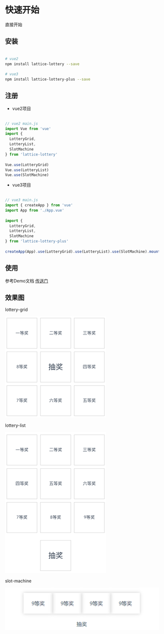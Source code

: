 # 快速开始

直接开始

## 安装

``` sh

# vue2
npm install lattice-lottery --save

# vue3
npm install lattice-lottery-plus --save

```

## 注册

- vue2项目

``` javascript

// vue2 main.js
import Vue from 'vue'
import {
  LotteryGrid,
  LotteryList,
  SlotMachine
} from 'lattice-lottery'

Vue.use(LotteryGrid)
Vue.use(LotteryList)
Vue.use(SlotMachine)

```

- vue3项目

``` javascript

// vue3 main.js
import { createApp } from 'vue'
import App from './App.vue'

import {
  LotteryGrid,
  LotteryList,
  SlotMachine
} from 'lattice-lottery-plus'

createApp(App).use(LotteryGrid).use(LotteryList).use(SlotMachine).mount('#app')

```

## 使用

参考Demo文档 [传送门](/lattice-lottery/demo)

## 效果图

lottery-grid

<img src="../.vuepress/public/images/lattice_lottery_logo.png" style="width: 330px; height=330px" />

lottery-list

<img src="../.vuepress/public/images/lottery_list.png" style="width: 330px; height=460px" />

slot-machine

<img src="../.vuepress/public/images/slot_machine.png" style="width: 520px; height=550px" />